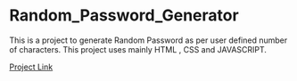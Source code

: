 # Random_Password_Generator
This is a project to generate Random Password as per user defined number of characters.
This project uses mainly HTML , CSS and JAVASCRIPT.

[Project Link](https://password-generator.husainjhalodwal.repl.co/)
